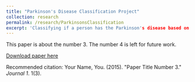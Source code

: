 ```yaml
---
title: "Parkinson's Disease Classification Project"
collection: research
permalink: /research/ParkinsonsClassification
excerpt: 'Classifying if a person has the Parkinson's disease based on data collected from experiments.'
---
```



This paper is about the number 3. The number 4 is left for future work.

[Download paper here](http://academicpages.github.io/files/paper3.pdf)

Recommended citation: Your Name, You. (2015). "Paper Title Number 3." <i>Journal 1</i>. 1(3).



